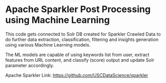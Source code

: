 # Apache Sparkler Post Processing using Machine Learning
This code gets connected to Solr DB created for Sparkler Crawled Data to do further data extraction, classification, filtering and insights generation using various Machine Learning models. 

The ML models are capable of using keywords list from user, extract features from URL content, and classify (score) output and update Solr parameter accordingly. 

Apache Sparkler Link: https://github.com/USCDataScience/sparkler

